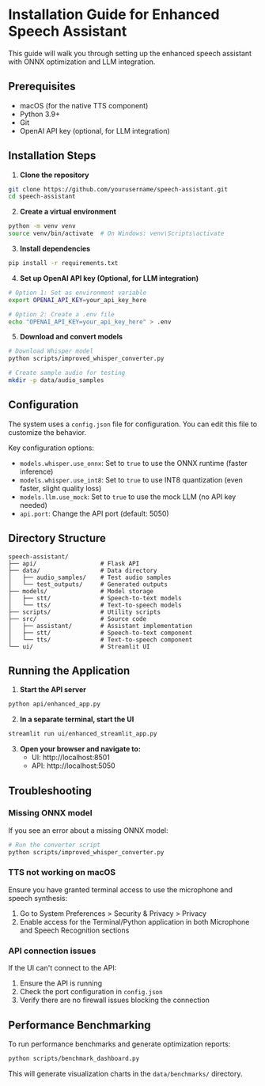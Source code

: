 # Installation Guide for Enhanced Speech Assistant

This guide will walk you through setting up the enhanced speech assistant with ONNX optimization and LLM integration.

## Prerequisites

- macOS (for the native TTS component)
- Python 3.9+
- Git
- OpenAI API key (optional, for LLM integration)

## Installation Steps

1. **Clone the repository**

```bash
git clone https://github.com/yourusername/speech-assistant.git
cd speech-assistant
```

2. **Create a virtual environment**

```bash
python -m venv venv
source venv/bin/activate  # On Windows: venv\Scripts\activate
```

3. **Install dependencies**

```bash
pip install -r requirements.txt
```

4. **Set up OpenAI API key (Optional, for LLM integration)**

```bash
# Option 1: Set as environment variable
export OPENAI_API_KEY=your_api_key_here

# Option 2: Create a .env file
echo "OPENAI_API_KEY=your_api_key_here" > .env
```

5. **Download and convert models**

```bash
# Download Whisper model
python scripts/improved_whisper_converter.py

# Create sample audio for testing
mkdir -p data/audio_samples
```

## Configuration

The system uses a `config.json` file for configuration. You can edit this file to customize the behavior.

Key configuration options:
- `models.whisper.use_onnx`: Set to `true` to use the ONNX runtime (faster inference)
- `models.whisper.use_int8`: Set to `true` to use INT8 quantization (even faster, slight quality loss)
- `models.llm.use_mock`: Set to `true` to use the mock LLM (no API key needed)
- `api.port`: Change the API port (default: 5050)

## Directory Structure

```
speech-assistant/
├── api/                  # Flask API
├── data/                 # Data directory
│   ├── audio_samples/    # Test audio samples
│   └── test_outputs/     # Generated outputs
├── models/               # Model storage
│   ├── stt/              # Speech-to-text models
│   └── tts/              # Text-to-speech models
├── scripts/              # Utility scripts
├── src/                  # Source code
│   ├── assistant/        # Assistant implementation
│   ├── stt/              # Speech-to-text component
│   └── tts/              # Text-to-speech component
└── ui/                   # Streamlit UI
```

## Running the Application

1. **Start the API server**

```bash
python api/enhanced_app.py
```

2. **In a separate terminal, start the UI**

```bash
streamlit run ui/enhanced_streamlit_app.py
```

3. **Open your browser and navigate to:**
   - UI: http://localhost:8501
   - API: http://localhost:5050

## Troubleshooting

### Missing ONNX model

If you see an error about a missing ONNX model:

```bash
# Run the converter script
python scripts/improved_whisper_converter.py
```

### TTS not working on macOS

Ensure you have granted terminal access to use the microphone and speech synthesis:
1. Go to System Preferences > Security & Privacy > Privacy
2. Enable access for the Terminal/Python application in both Microphone and Speech Recognition sections

### API connection issues

If the UI can't connect to the API:
1. Ensure the API is running
2. Check the port configuration in `config.json`
3. Verify there are no firewall issues blocking the connection

## Performance Benchmarking

To run performance benchmarks and generate optimization reports:

```bash
python scripts/benchmark_dashboard.py
```

This will generate visualization charts in the `data/benchmarks/` directory.